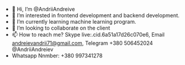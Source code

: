 - 👋 Hi, I’m @AndriiAndreive
- 👀 I’m interested in frontend development and backend development.
- 🌱 I’m currently learning machine learning program.
- 💞️ I’m looking to collaborate on the client
- 📫 How to reach me? Skype live:.cid.6a51a17d26c070e6, Email andreievandrii71@gmail.com, Telegram +380 506452024 @AndriiAndreiev
- Whatsapp Nnmber: +380 997341278

<!---
AndriiAndreive/AndriiAndreive is a ✨ special ✨ repository because its `README.md` (this file) appears on your GitHub profile.
You can click the Preview link to take a look at your changes.
--->

